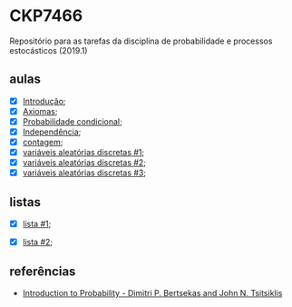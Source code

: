 # CKP7466
Repositório para as tarefas da disciplina de probabilidade e processos estocásticos (2019.1) 


<!-- ## informações
 - **professor**: [João Paulo Pordeus Gomes](http://www.mdcc.ufc.br/component/content/article/34-fixo/382) (Departamento de Computação);
 - **local**: bloco 915 / sala 1074;
 - **horário**: ter e  qui 16:00--18:00 (18/02/2019 - 27/06/2019). -->

## aulas
 - [x] [Introdução](https://github.com/omadson/CKP7466/raw/master/slides/aula02.pdf);
 - [x] [Axiomas](https://github.com/omadson/CKP7466/raw/master/slides/aula02.pdf);
 - [x] [Probabilidade condicional](https://github.com/omadson/CKP7466/raw/master/slides/aula03.pdf);
 - [x] [Independência](https://github.com/omadson/CKP7466/raw/master/slides/aula04.pdf);
 - [x] [contagem](https://github.com/omadson/CKP7466/raw/master/slides/aula05.pdf);
 - [x] [variáveis aleatórias discretas #1](https://github.com/omadson/CKP7466/raw/master/slides/aula06.pdf);
 - [x] [variáveis aleatórias discretas #2](https://github.com/omadson/CKP7466/raw/master/slides/aula07.pdf);
 - [x] [variáveis aleatórias discretas #3](https://github.com/omadson/CKP7466/raw/master/slides/aula08.pdf);

## listas
 - [x] [lista #1](https://github.com/omadson/CKP7466/raw/master/listas/lista01.pdf);
 - [x] [lista #2](https://github.com/omadson/CKP7466/raw/master/listas/lista02.pdf);


## referências
 - [Introduction to Probability - Dimitri P. Bertsekas and John N. Tsitsiklis](http://users.ece.cmu.edu/~byronyu/teaching/18698/probability_bertsekas.pdf)